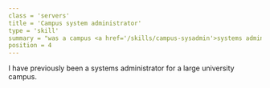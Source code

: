 ```yaml
---
class = 'servers'
title = 'Campus system administrator'
type = 'skill'
summary = "was a campus <a href='/skills/campus-sysadmin'>systems administrator</a> between 1993-2000"
position = 4
---
```


I have previously been a systems administrator for a large university campus.
